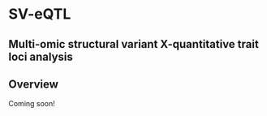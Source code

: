 # SV-eQTL

## Multi-omic structural variant X-quantitative trait loci analysis

## Overview
Coming soon!